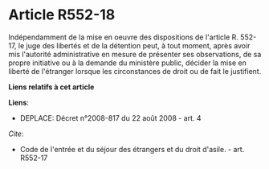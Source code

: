 # Article R552-18

Indépendamment de la mise en oeuvre des dispositions de l'article R. 552-17, le juge des libertés et de la détention peut, à
tout moment, après avoir mis l'autorité administrative en mesure de présenter ses observations, de sa propre initiative ou à
la demande du ministère public, décider la mise en liberté de l'étranger lorsque les circonstances de droit ou de fait le
justifient.

**Liens relatifs à cet article**

**Liens**:

  - DEPLACE: Décret n°2008-817 du 22 août 2008 - art. 4

_Cite_:

  - Code de l'entrée et du séjour des étrangers et du droit d'asile. - art. R552-17
